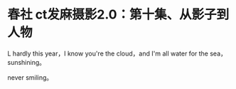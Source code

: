 # 春社 ct发麻摄影2.0：第十集、从影子到人物

L hardly this year，I know you're the cloud，and I'm all water for the sea， sunshining。

 never smiling。